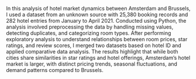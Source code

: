 In this analysis of hotel market dynamics between Amsterdam and Brussels, I used a dataset from an unknown source with 25,380 booking records and 282 hotel entries from January to April 2021. Conducted using Python, the analysis involved preprocessing the data by handling missing values, detecting duplicates, and categorizing room types. After performing exploratory analysis to understand relationships between room prices, star ratings, and review scores, I merged two datasets based on hotel ID and applied comparative data analysis. The results highlight that while both cities share similarities in star ratings and hotel offerings, Amsterdam’s hotel market is larger, with distinct pricing trends, seasonal fluctuations, and demand patterns compared to Brussels.
